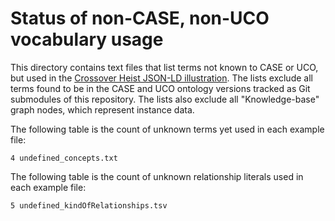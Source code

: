 # Status of non-CASE, non-UCO vocabulary usage

This directory contains text files that list terms not known to CASE or UCO, but used in the [Crossover Heist JSON-LD illustration](https://caseontology.org/examples/crossver_heist/).  The lists exclude all terms found to be in the CASE and UCO ontology versions tracked as Git submodules of this repository.  The lists also exclude all "Knowledge-base" graph nodes, which represent instance data.

The following table is the count of unknown terms yet used in each example file:

```
4 undefined_concepts.txt
```

The following table is the count of unknown relationship literals used in each example file:

```
5 undefined_kindOfRelationships.tsv
```
